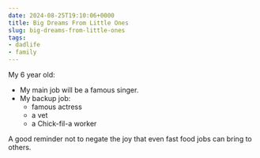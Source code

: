 ```yaml
---
date: 2024-08-25T19:10:06+0000
title: Big Dreams From Little Ones
slug: big-dreams-from-little-ones
tags:
- dadlife
- family
---
```


My 6 year old:

- My main job will be a famous singer.
- My backup job:
  - famous actress
  - a vet
  - a Chick-fil-a worker

A good reminder not to negate the joy that even fast food jobs can bring to others. 
